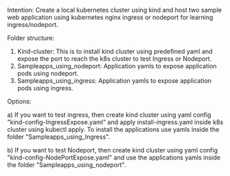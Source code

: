 Intention:
Create a local kubernetes cluster using kind and host two sample web application using kubernetes nginx ingress or nodeport for learning ingress/nodeport.

Folder structure:
1. Kind-cluster: This is to install kind cluster using predefined yaml and expose the port to reach the k8s cluster to test Ingress or Nodeport.
2. Sampleapps_using_nodeport: Application yamls to expose application pods using nodeport.
3. Sampleapps_using_ingress: Application yamls to expose application pods using ingress.
   
Options:

   a) If you want to test ingress, then create kind cluster using yaml config "kind-config-IngressExpose.yaml" and apply install-ingress.yaml inside k8s cluster using kubectl apply. To install the applications use yamls inside the folder "Sampleapps_using_Ingress".

   b) If you want to test Nodeport, then create kind cluster using yaml config "kind-config-NodePortExpose.yaml" and use the applications yamls inside the folder "Sampleapps_using_nodeport".
 
